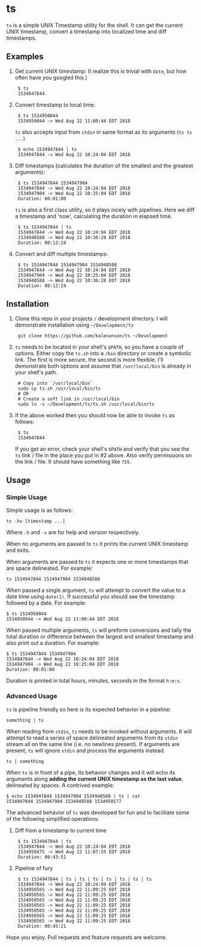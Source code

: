 # ts
`ts` is a simple UNIX Timestamp utility for the shell. It can get the current UNIX timestamp, convert a timestamp into localized time and diff timestamps.
## Examples
1. Get current UNIX timestamp: (I realize this is trivial with `date`, but how often have _you_ googled this.)

		$ ts
		1534947844

2. Convert timestamp to local time:

		$ ts 1534950044
		1534950044 -> Wed Aug 22 11:00:44 EDT 2018

	`ts` also accepts input from `stdin` in same format as its arguments (`ts ts ...`)

		$ echo 1534947844 | ts
		1534947844 -> Wed Aug 22 10:24:04 EDT 2018

3. Diff timestamps (calculates the duration of the smallest and the greatest arguments):

		$ ts 1534947844 1534947904
		1534947844 -> Wed Aug 22 10:24:04 EDT 2018
		1534947904 -> Wed Aug 22 10:25:04 EDT 2018
		Duration: 00:01:00

	`ts` is also a first class utility, so it plays nicely with pipelines. Here we diff a timestamp and 'now', calculating the duration in elapsed time.

		$ ts 1534947844 | ts
		1534947844 -> Wed Aug 22 10:24:04 EDT 2018
		1534948588 -> Wed Aug 22 10:36:28 EDT 2018
		Duration: 00:12:24

4. Convert and diff multiple timestamps:

		$ ts 1534947844 1534947904 1534948588
		1534947844 -> Wed Aug 22 10:24:04 EDT 2018
		1534947904 -> Wed Aug 22 10:25:04 EDT 2018
		1534948588 -> Wed Aug 22 10:36:28 EDT 2018
		Duration: 00:12:24

## Installation
1. Clone this repo in your projects `/` development directory. I will demonstrate installation using `~/Development/ts`

		git clone https://github.com/kalenanson/ts ~/Development

2. `ts` needs to be located in your shell's `$PATH`, so you have a couple of options. Either copy the `ts.sh` into a `/bin` directory or create a symbolic link. The first is more secure, the second is more flexible. I'll demonstrate both options and assume that `/usr/local/bin` is already in your shell's path.

		# Copy into `/usr/local/bin`
		sudo cp ts.sh /usr/local/bin/ts
		# OR
		# Create a soft link in /usr/local/bin
		sudo ln -s ~/Development/ts/ts.sh /usr/local/bin/ts

3. If the above worked then you should now be able to invoke `ts` as follows:

		$ ts
		1534947844

	If you get an error, check your shell's `$PATH` and verify that you see the `ts` link / file in the place you put in #2 above. Also verify permissions on the link / file. It should have something like `755`.

## Usage
### Simple Usage
Simple usage is as follows:

	ts -hv [timestamp ...]

Where `-h` and `-v` are for help and version respectively.

When no arguments are passed to `ts` it prints the current UNIX timestamp and exits.

When arguments are passed to `ts` it expects one or more timestamps that are space delineated. For example:

	ts 1534947844 1534947904 1534948588

When passed a single argument, `ts` will attempt to convert the value to a date time using `date(1)`. If successful you should see the timestamp followed by a date. For example:

	$ ts 1534950044
	1534950044 -> Wed Aug 22 11:00:44 EDT 2018

When passed multiple arguments, `ts` will preform conversions and tally the total duration or difference between the largest and smallest timestamp and also print out a duration. For example:

	$ ts 1534947844 1534947904
	1534947844 -> Wed Aug 22 10:24:04 EDT 2018
	1534947904 -> Wed Aug 22 10:25:04 EDT 2018
	Duration: 00:01:00

Duration is printed in total hours, minutes, seconds in the format `h:m:s`.

### Advanced Usage
`ts` is pipeline friendly so here is its expected behavior in a pipeline:

	something | ts

When reading from `stdin`, `ts` needs to be invoked without arguments. It will attempt to read a series of space delineated arguments from its `stdin` stream all on the same line (i.e. no newlines present). If arguments are present, `ts` will ignore `stdin` and process the arguments instead.

	ts | something

When `ts` is in front of a pipe, its behavior changes and it will echo its arguments along __adding the current UNIX timestamp as the last value__, delineated by spaces. A contrived example:

	$ echo 1534947844 1534947904 1534948588 | ts | cat
	1534947844 1534947904 1534948588 1534950177

The advanced behavior of `ts` was developed for fun and to facilitate some of the following simplified operations:

1. Diff from a timestamp to current time

		$ ts 1534947844 | ts
		1534947844 -> Wed Aug 22 10:24:04 EDT 2018
		1534950475 -> Wed Aug 22 11:07:55 EDT 2018
		Duration: 00:43:51

2. Pipeline of fury

		$ ts 1534947844 | ts | ts | ts | ts | ts | ts | ts
		1534947844 -> Wed Aug 22 10:24:04 EDT 2018
		1534950565 -> Wed Aug 22 11:09:25 EDT 2018
		1534950565 -> Wed Aug 22 11:09:25 EDT 2018
		1534950565 -> Wed Aug 22 11:09:25 EDT 2018
		1534950565 -> Wed Aug 22 11:09:25 EDT 2018
		1534950565 -> Wed Aug 22 11:09:25 EDT 2018
		1534950565 -> Wed Aug 22 11:09:25 EDT 2018
		1534950565 -> Wed Aug 22 11:09:25 EDT 2018
		Duration: 00:45:21

Hope you enjoy. Pull requests and feature requests are welcome.
